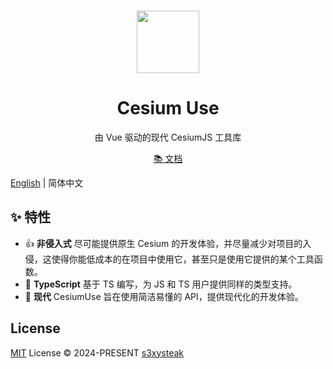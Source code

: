 <br>

<p align="center">
<img src="/packages/docs/public/logo.png" style="width:100px;" />
</p>

<h1 align="center">Cesium Use</h1>

<p align="center">
由 Vue 驱动的现代 CesiumJS 工具库
</p>

<p align="center">
  <a href="https://s3xysteak.github.io/cesium-use/zh/">📚 文档</a>
</p>

[English](./README.md) | 简体中文

## ✨ 特性

- 👍 **非侵入式** 尽可能提供原生 Cesium 的开发体验，并尽量减少对项目的入侵，这使得你能低成本的在项目中使用它，甚至只是使用它提供的某个工具函数。
- 📝 **TypeScript** 基于 TS 编写，为 JS 和 TS 用户提供同样的类型支持。
- 🚀 **现代** CesiumUse 旨在使用简洁易懂的 API，提供现代化的开发体验。

## License

[MIT](/LICENSE) License ©️ 2024-PRESENT [s3xysteak](https://github.com/s3xysteak/)
